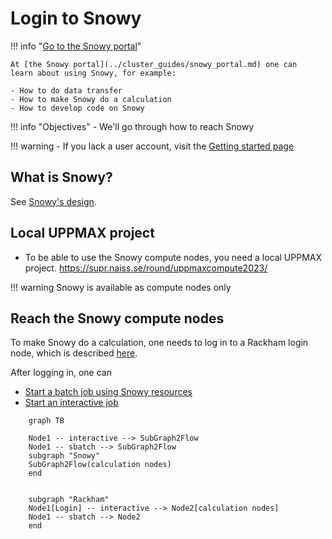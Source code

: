 # Login to Snowy

!!! info "[Go to the Snowy portal](../cluster_guides/snowy_portal.md)"

    At [the Snowy portal](../cluster_guides/snowy_portal.md) one can 
    learn about using Snowy, for example:

    - How to do data transfer
    - How to make Snowy do a calculation
    - How to develop code on Snowy

!!! info "Objectives"
    - We'll go through how to reach Snowy

!!! warning
    - If you lack a user account, visit the [Getting started page](https://www.uppmax.uu.se/support/getting-started/course-projects/)

## What is Snowy?

See [Snowy's design](../cluster_guide/snowy.md).

## Local UPPMAX project

- To be able to use the Snowy compute nodes, you need a local UPPMAX project.
https://supr.naiss.se/round/uppmaxcompute2023/

!!! warning
    Snowy is available as compute nodes only

## Reach the Snowy compute nodes

To make Snowy do a calculation, one needs to log in to a Rackham login node,
which is described [here](login_rackham.md).

After logging in, one can

- [Start a batch job using Snowy resources](../cluster_guides/slurm.md)
- [Start an interactive job](../cluster_guides/start_interactive_node_on_snowy.md)


```mermaid
    graph TB

    Node1 -- interactive --> SubGraph2Flow
    Node1 -- sbatch --> SubGraph2Flow
    subgraph "Snowy"
    SubGraph2Flow(calculation nodes) 
    end


    subgraph "Rackham"
    Node1[Login] -- interactive --> Node2[calculation nodes]
    Node1 -- sbatch --> Node2
    end
```
